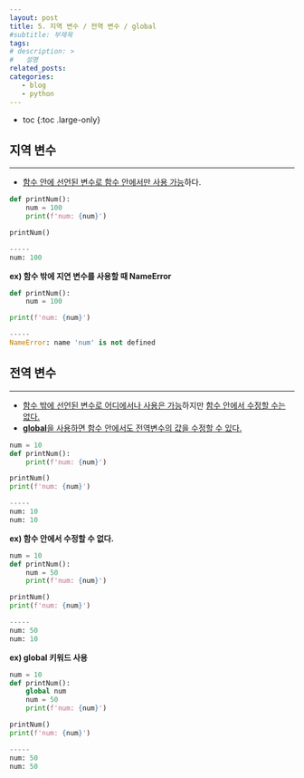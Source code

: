 ```yaml
---
layout: post
title: 5. 지역 변수 / 전역 변수 / global
#subtitle: 부제목
tags: 
# description: >
#   설명
related_posts:
categories:
   - blog
   - python
---
```


* toc
{:toc .large-only}


## 지역 변수

---

- <u>함수 안에 선언된 변수로 함수 안에서만 사용 가능</u>하다.

```python
def printNum():
    num = 100
    print(f'num: {num}')

printNum()

-----
num: 100
```

**ex) 함수 밖에 지연 변수를 사용할 때 NameError**

```python
def printNum():
    num = 100

print(f'num: {num}')

-----
NameError: name 'num' is not defined
```

## 전역 변수

---

- <u>함수 밖에 선언된 변수로 어디에서나 사용은 가능</u>하지만 <u>함수 안에서 수정할 수는 없다.</u>
- <u>**global**을 사용하면 함수 안에서도 전역변수의 값을 수정할 수 있다.</u>

```python
num = 10
def printNum():
    print(f'num: {num}')

printNum()
print(f'num: {num}')

-----
num: 10
num: 10
```

**ex) 함수 안에서 수정할 수 없다.**

```python
num = 10
def printNum():
    num = 50
    print(f'num: {num}')

printNum()
print(f'num: {num}')

-----
num: 50
num: 10
```

**ex) global 키워드 사용**

```python
num = 10
def printNum():
    global num
    num = 50
    print(f'num: {num}')

printNum()
print(f'num: {num}')

-----
num: 50
num: 50
```